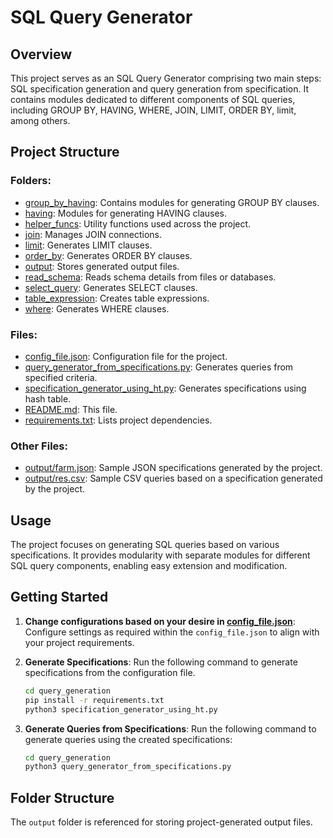 # SQL Query Generator

## Overview

This project serves as an SQL Query Generator comprising two main steps: SQL specification generation and query generation from specification. It contains modules dedicated to different components of SQL queries, including GROUP BY, HAVING, WHERE, JOIN, LIMIT, ORDER BY, limit, among others.

## Project Structure

### Folders:

- [group_by_having](./group_by_having): Contains modules for generating GROUP BY clauses.
- [having](./having): Modules for generating HAVING clauses.
- [helper_funcs](./helper_funcs): Utility functions used across the project.
- [join](./join): Manages JOIN connections.
- [limit](./limit): Generates LIMIT clauses.
- [order_by](./order_by): Generates ORDER BY clauses.
- [output](./output): Stores generated output files.
- [read_schema](./read_schema): Reads schema details from files or databases.
- [select_query](./select_query): Generates SELECT clauses.
- [table_expression](./table_expression): Creates table expressions.
- [where](./where): Generates WHERE clauses.

### Files:

- [config_file.json](./config_file.json): Configuration file for the project.
- [query_generator_from_specifications.py](./query_generator_from_specifications.py): Generates queries from specified criteria.
- [specification_generator_using_ht.py](./specification_generator_using_ht.py): Generates specifications using hash table.
- [README.md](./README.md): This file.
- [requirements.txt](./requirements.txt): Lists project dependencies.

### Other Files:

- [output/farm.json](./output/farm.json): Sample JSON specifications generated by the project.
- [output/res.csv](./output/res.csv): Sample CSV queries based on a specification generated by the project.

## Usage

The project focuses on generating SQL queries based on various specifications. It provides modularity with separate modules for different SQL query components, enabling easy extension and modification.

## Getting Started

1. **Change configurations based on your desire in [config_file.json](./config_file.json)**: 
   Configure settings as required within the `config_file.json` to align with your project requirements.

2. **Generate Specifications**: Run the following command to generate specifications from the configuration file.
   
   ```bash
   cd query_generation
   pip install -r requirements.txt
   python3 specification_generator_using_ht.py
3. **Generate Queries from Specifications**: Run the following command to generate queries using the created specifications:
    ```bash
    cd query_generation
    python3 query_generator_from_specifications.py
    ```

## Folder Structure

The `output` folder is referenced for storing project-generated output files.
